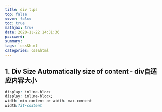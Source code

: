 ```yaml
---
title: div tips
top: false
cover: false
toc: true
mathjax: true
date: 2020-11-22 14:01:36
password:
summary:
tags:  css&html
categories: css&html
---
```


## 1. Div Size Automatically size of content - div自适应内容大小

```css
display: inline-block
display: inline-block;
width: min-content or width: max-content
width:fit-content
```

